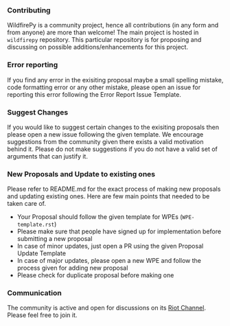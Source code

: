 ### Contributing

WildfirePy is a community project, hence all contributions (in any form and from anyone) are more than welcome! The main project is hosted in `wildfirepy` repository. This particular repository is for proposing and discussing on possible additions/enhancements for this project.

### Error reporting

If you find any error in the exisiting proposal maybe a small spelling mistake, code formatting error or any other mistake, please open an issue for reporting this error following the Error Report Issue Template.

### Suggest Changes

If you would like to suggest certain changes to the exisiting proposals then please open a new issue following the given template. We encourage suggestions from the community given there exists a valid motivation behind it. Please do not make suggestions if you do not have a valid set of arguments that can justify it.

### New Proposals and Update to existing ones

Please refer to README.md for the exact process of making new proposals and updating existing ones. Here are few main points that needed to be taken care of.

- Your Proposal should follow the given template for WPEs (`WPE-template.rst`)
- Please make sure that people have signed up for implementation before submitting a new proposal
- In case of minor updates, just open a PR using the given Proposal Update Template
- In case of major updates, please open a new WPE and follow the process given for adding new proposal
- Please check for duplicate proposal before making one

### Communication

The community is active and open for discussions on its [Riot Channel](https://matrix.to/#/!jWUOIxirCHymPQkpXb:matrix.org?via=matrix.org). Please feel free to join it.
